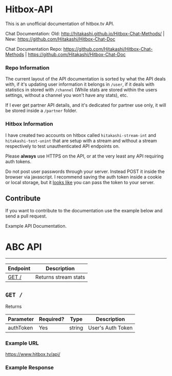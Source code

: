 Hitbox-API
==========

This is an unofficial documentation of hitbox.tv API. 

Chat Documentation: Old: http://hitakashi.github.io/Hitbox-Chat-Methods/ | New: https://github.com/Hitakashi/Hitbox-Chat-Doc

Chat Documentation Repo: https://github.com/Hitakashi/Hitbox-Chat-Methods | https://github.com/Hitakashi/Hitbox-Chat-Doc

### Repo Information

The current layout of the API documentation is sorted by what the API deals with, if it's updating user information it belongs in `/user`, if it deals with statistics in stored with `/channel` (While stats are stored within the users settings, without a channel you won't have any stats), etc.

If I ever get partner API details, and it's dedicated for partner use only, it will be stored inside a `/partner` folder.

### Hitbox Information

I have created two accounts on hitbox called `hitakashi-stream-int` and `hitakashi-test-unint` that are setup with a stream and without a stream respectively to test unauthenticated API endpoints on.

Please **always** use HTTPS on the API, or at the very least any API requiring auth tokens.

Do not post user passwords through your server. Instead POST it inside the browser via javascript. I recommend saving the auth token inside a cookie or local storage, but it [looks like](https://www.reddit.com/r/hitbox/comments/2flgvy/tnotifier_beta_has_begun/ckai8z6) you can pass the token to your server.

## Contribute

If you want to contribute to the documentation use the example below and send a pull request.

Example API Documentation.

# ABC API
***


| Endpoint | Description |
| ---- | --------------- |
| [GET /](/.md#get-) | Returns stream stats |

## `GET /`

Returns

| Parameter | Required? | Type | Description |
| --- | --- | --- | --- |
| authToken | Yes | string | User's Auth Token |

### Example URL

https://www.hitbox.tv/api/

### Example Response 

```json

```
